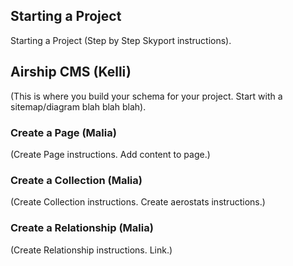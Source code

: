 ## Starting a Project
Starting a Project (Step by Step Skyport instructions).

## Airship CMS (Kelli)  
(This is where you build your schema for your project. Start with a sitemap/diagram blah blah blah).

### Create a Page (Malia)  
(Create Page instructions. Add content to page.)

### Create a Collection (Malia)  
(Create Collection instructions. Create aerostats instructions.)

### Create a Relationship (Malia)  
(Create Relationship instructions. Link.)
